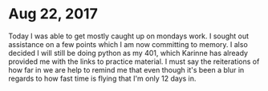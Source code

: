 # Aug 22, 2017
Today I was able to get mostly caught up on mondays work. I sought out assistance on a few points which I am now committing to memory. I also decided I will still be doing python as my 401, which Karinne has already provided me with the links to practice material. I must say the reiterations of how far in we are help to remind me that even though it's been a blur in regards to how fast time is flying that I'm only 12 days in.
